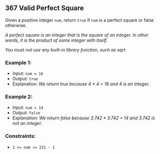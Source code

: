 ## 367 Valid Perfect Square

Given a positive integer `num`, return `true` if `num` is a perfect square or false otherwise.

_A perfect square is an integer that is the square of an integer. In other words, it is the product of some integer with itself._

_You must not use any built-in library function, such as sqrt._

### Example 1:

- Input: `num = 16`
- Output: `true`
- Explanation: _We return true because 4 \* 4 = 16 and 4 is an integer._

### Example 2:

- Input: `num = 14`
- Output: `false`
- _Explanation: We return false because 3.742 \* 3.742 = 14 and 3.742 is not an integer._

### Constraints:

- `1 <= num <= 231 - 1`
